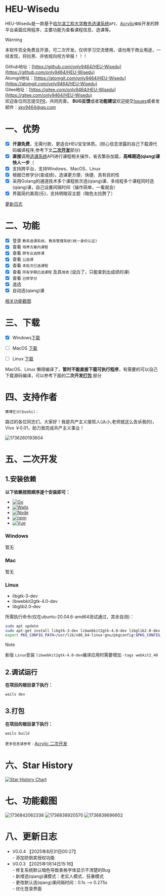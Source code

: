 # HEU-Wisedu

HEU-Wisedu是一款基于[哈尔滨工程大学教务选课系统](https://jwxk.hrbeu.edu.cn/)`API`、[Acrylic](https://github.com/only9464/Acrylic)`模版`开发的跨平台桌面应用程序，主要功能为查看课程信息、选课等。

> [!WARNING]
> 本软件完全免费且开源，可二次开发。仅供学习交流使用，请勿用于商业用途，一经发现，将拉黑、并依规向校方举报！！！
>

Github地址：[https://github.com/only9464/HEU-Wisedu](https://github.com/only9464/HEU-Wisedu) <br>
Atomgit地址：[https://atomgit.com/only9464/HEU-Wisedu](https://atomgit.com/only9464/HEU-Wisedu)<br>
Gitee地址：[https://gitee.com/only9464/HEU-Wisedu](https://gitee.com/only9464/HEU-Wisedu)<br>
欢迎各位同志提交[PR](https://github.com/only9464/HEU-Wisedu/pulls)，共同完善。
**BUG反馈**或者**功能建议**欢迎提交[Issues](https://github.com/only9464/HEU-Wisedu/issues)或者发邮件：[sky9464@qq.com](mailto:sky9464@qq.com)

# 一、优势
- [x] **开源免费**，无需付款，更适合HEU宝宝体质。(担心信息泄露的自己下载源代码编译程序,参考下文[**二次开发**](#五二次开发)部分)
- [x] **直接**调用[选课系统](https://jwxk.hrbeu.edu.cn/)API进行课程相关操作，省去繁杂加载，**高峰期选(qiang)课快人一步**（
- [x] 支持跨平台，支持Windows、MacOS、Linux 
- [x] 根据已修学分(查成绩)，选课更方便、快捷、具有目的性
- [x] 采用Golang的通道技术多个课程依次选(qiang)课、多线程多个课程同时选(qiang)课，自己设置间隔时间（操作简单，一看就会）
- [x] 界面简约美观(乐)，支持明暗双主题（暗色太拉胯了）

[更新日志](#八更新日志)

# 二、功能

- [X] 登录 `教务选课系统`、`教务管理系统(统一身份认证)`
- [X] 查看 `培养方案内课程`
- [X] 查看 `跨专业选修课`
- [X] 查看 `公选课`
- [x] 查看 `本批次已选课程`
- [x] 查看 `所有学期已选课程` 及其`成绩` (说白了，只能查到出成绩的课)
- [x] 查看 `已修学分` 
- [x] 退选
- [x] 自动选(qiang)课

[相关功能截图](#七功能截图)

# 三、下载

- [X] Windows[下载](https://heu.qzz.io/)
- [ ] MacOS  [下载](#3打包)
- [ ] Linux  [下载](#3打包)


MacOS、Linux 懒得编译了，**暂时不能直接下载可执行程序**，有需要的可以自己下载源码编译，可以参考下面的**二次开发[打包](#3打包)** 部分

# 四、支持作者

`赛博乞讨(bushi)：`

路过的各位同志们，大家好！我是共产主义接班人(从小,老师就这么告诉我的)，Vivo ￥0.01，助力我完成共产主义事业！

![1736260193604](image/README/1736260193604.png)

# 五、二次开发

## 1.安装依赖

**以下依赖按照顺序逐个安装即可：**

- [![Go](https://img.shields.io/github/go-mod/go-version/only9464/HEU-Wisedu?logo=go&label=Golang&color=00ADD8)](https://go.dev/)
- [![Wails](https://img.shields.io/github/v/release/wailsapp/wails?label=Wails&color=red&logo=wails)](https://wails.io)
- [![Node](https://img.shields.io/badge/Node.js-v20.12.2-green?logo=node.js)](https://nodejs.org/)
- [![npm](https://img.shields.io/badge/npm-v9.0.0-red?logo=npm)](https://www.npmjs.com/)
- [![Vue](https://img.shields.io/badge/dynamic/json?url=https://raw.githubusercontent.com/only9464/HEU-Wisedu/master/frontend/package.json&query=$.dependencies.vue&label=Vue&color=4FC08D&logo=vue.js)](https://vuejs.org/)

### Windows

暂无

### Mac

暂无

### Linux

- libgtk-3-dev
- libwebkit2gtk-4.0-dev
- libglib2.0-dev

所需执行命令(仅在ubuntu-20.04.6-amd64测试通过，其余自测)：

```bash
sudo apt update
sudo apt-get install libgtk-3-dev libwebkit2gtk-4.0-dev libglib2.0-dev
export PKG_CONFIG_PATH=/usr/lib/x86_64-linux-gnu/pkgconfig:$PKG_CONFIG_PATH
```

> [!NOTE]
>
> 新版 `Linux`安装 `libwebkit2gtk-4.0-dev`编译应用时需要增加 `-tags webkit2_40`


## 2.调试运行

**在项目的根目录下执行：**

```bash
wails dev
```

## 3.打包

**在项目的根目录下执行：**

```bash
wails build
```

`更多信息请参考：`[Acrylic 二次开发](https://github.com/only9464/Acrylic#%E4%BA%8C%E4%BA%8C%E6%AC%A1%E5%BC%80%E5%8F%91)

# 六、Star History

[![Star History Chart](https://api.star-history.com/svg?repos=only9464/HEU-Wisedu&type=Date)](https://star-history.com/#only9464/HEU-Wisedu&Date)

# 七、功能截图
![1736842062338](image/README/1736842062338.png)
![1736838920570](image/README/1736838920570.png)
![1736838696602](image/README/1736838696602.png)
# 八、更新日志

-    V0.0.4 【2025年8月31日00:27】<br>
    - 添加防倒卖授权功能<br>
-    V0.0.3 【2025年1月14日15:16】<br>
    - 修复系统默认暗色导致表格字体显示不清楚的Bug<br>
    - 新增选(qiang)课模式：老实人模式、狂暴模式<br>
    - 更改默认选(qiang)课间隔时间：0.1s --> 0.275s<br>
    - 优化登录界面<br>

